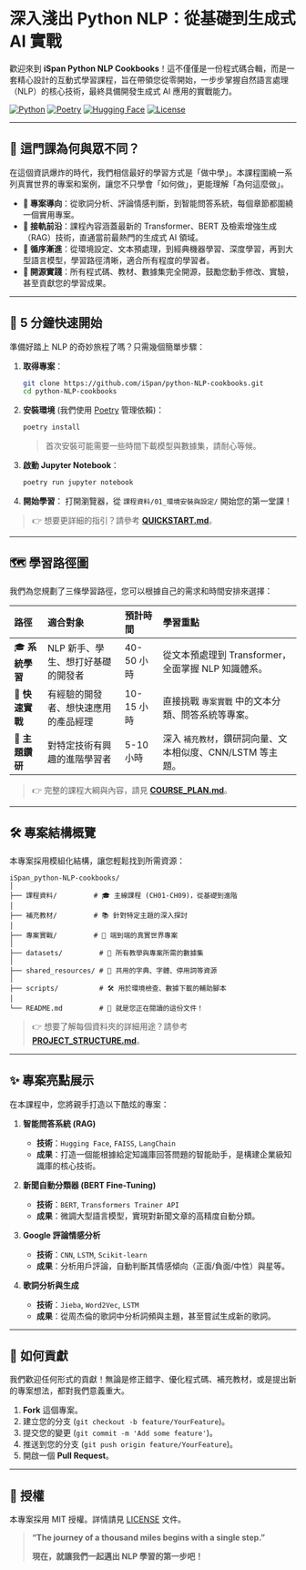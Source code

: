 # 深入淺出 Python NLP：從基礎到生成式 AI 實戰

歡迎來到 **iSpan Python NLP Cookbooks**！這不僅僅是一份程式碼合輯，而是一套精心設計的互動式學習課程，旨在帶領您從零開始，一步步掌握自然語言處理（NLP）的核心技術，最終具備開發生成式 AI 應用的實戰能力。

[![Python](https://img.shields.io/badge/Python-3.8%2B-blue.svg)](https://www.python.org/downloads/)
[![Poetry](https://img.shields.io/badge/Poetry-1.2%2B-purple.svg)](https://python-poetry.org/)
[![Hugging Face](https://img.shields.io/badge/%F0%9F%A4%97%20Hugging%20Face-Transformers-yellow.svg)](https://huggingface.co/transformers/)
[![License](https://img.shields.io/badge/License-MIT-green.svg)](https://opensource.org/licenses/MIT)

---

## 🌟 這門課為何與眾不同？

在這個資訊爆炸的時代，我們相信最好的學習方式是「做中學」。本課程圍繞一系列真實世界的專案和案例，讓您不只學會「如何做」，更能理解「為何這麼做」。

*   **🎯 專案導向**：從歌詞分析、評論情感判斷，到智能問答系統，每個章節都圍繞一個實用專案。
*   **🤖 接軌前沿**：課程內容涵蓋最新的 Transformer、BERT 及檢索增強生成（RAG）技術，直通當前最熱門的生成式 AI 領域。
*   **🧱 循序漸進**：從環境設定、文本預處理，到經典機器學習、深度學習，再到大型語言模型，學習路徑清晰，適合所有程度的學習者。
*   **👐 開源實踐**：所有程式碼、教材、數據集完全開源，鼓勵您動手修改、實驗，甚至貢獻您的學習成果。

---

## 🚀 5 分鐘快速開始

準備好踏上 NLP 的奇妙旅程了嗎？只需幾個簡單步驟：

1.  **取得專案**：
    ```bash
    git clone https://github.com/iSpan/python-NLP-cookbooks.git
    cd python-NLP-cookbooks
    ```

2.  **安裝環境** (我們使用 [Poetry](https://python-poetry.org/) 管理依賴)：
    ```bash
    poetry install
    ```
    > 首次安裝可能需要一些時間下載模型與數據集，請耐心等候。

3.  **啟動 Jupyter Notebook**：
    ```bash
    poetry run jupyter notebook
    ```

4.  **開始學習**：
    打開瀏覽器，從 `課程資料/01_環境安裝與設定/` 開始您的第一堂課！

> 👉 想要更詳細的指引？請參考 [**QUICKSTART.md**](QUICKSTART.md)。

---

## 🗺️ 學習路徑圖

我們為您規劃了三條學習路徑，您可以根據自己的需求和時間安排來選擇：

| **路徑** | **適合對象** | **預計時間** | **學習重點** |
| :--- | :--- | :--- | :--- |
| 🎓 **系統學習** | NLP 新手、學生、想打好基礎的開發者 | 40-50 小時 | 從文本預處理到 Transformer，全面掌握 NLP 知識體系。 |
| 🚀 **快速實戰** | 有經驗的開發者、想快速應用的產品經理 | 10-15 小時 | 直接挑戰 `專案實戰` 中的文本分類、問答系統等專案。 |
| 🧠 **主題鑽研** | 對特定技術有興趣的進階學習者 | 5-10 小時 | 深入 `補充教材`，鑽研詞向量、文本相似度、CNN/LSTM 等主題。 |

> 👉 完整的課程大綱與內容，請見 [**COURSE_PLAN.md**](COURSE_PLAN.md)。

---

## 🛠️ 專案結構概覽

本專案採用模組化結構，讓您輕鬆找到所需資源：

```
iSpan_python-NLP-cookbooks/
│
├── 課程資料/         # 🎓 主線課程 (CH01-CH09)，從基礎到進階
│
├── 補充教材/         # 📚 針對特定主題的深入探討
│
├── 專案實戰/         # 🚀 端到端的真實世界專案
│
├── datasets/         # 💾 所有教學與專案所需的數據集
│
├── shared_resources/ # 🔧 共用的字典、字體、停用詞等資源
│
├── scripts/          # 🛠️ 用於環境檢查、數據下載的輔助腳本
│
└── README.md         # 📍 就是您正在閱讀的這份文件！
```

> 👉 想要了解每個資料夾的詳細用途？請參考 [**PROJECT_STRUCTURE.md**](PROJECT_STRUCTURE.md)。

---

## ✨ 專案亮點展示

在本課程中，您將親手打造以下酷炫的專案：

1.  **智能問答系統 (RAG)**
    *   **技術**：`Hugging Face`, `FAISS`, `LangChain`
    *   **成果**：打造一個能根據給定知識庫回答問題的智能助手，是構建企業級知識庫的核心技術。

2.  **新聞自動分類器 (BERT Fine-Tuning)**
    *   **技術**：`BERT`, `Transformers Trainer API`
    *   **成果**：微調大型語言模型，實現對新聞文章的高精度自動分類。

3.  **Google 評論情感分析**
    *   **技術**：`CNN`, `LSTM`, `Scikit-learn`
    *   **成果**：分析用戶評論，自動判斷其情感傾向（正面/負面/中性）與星等。

4.  **歌詞分析與生成**
    *   **技術**：`Jieba`, `Word2Vec`, `LSTM`
    *   **成果**：從周杰倫的歌詞中分析詞頻與主題，甚至嘗試生成新的歌詞。

---

## 🤝 如何貢獻

我們歡迎任何形式的貢獻！無論是修正錯字、優化程式碼、補充教材，或是提出新的專案想法，都對我們意義重大。

1.  **Fork** 這個專案。
2.  建立您的分支 (`git checkout -b feature/YourFeature`)。
3.  提交您的變更 (`git commit -m 'Add some feature'`)。
4.  推送到您的分支 (`git push origin feature/YourFeature`)。
5.  開啟一個 **Pull Request**。

---

## 📜 授權

本專案採用 MIT 授權。詳情請見 [LICENSE](LICENSE) 文件。

> **“The journey of a thousand miles begins with a single step.”**
>
> **現在，就讓我們一起邁出 NLP 學習的第一步吧！**